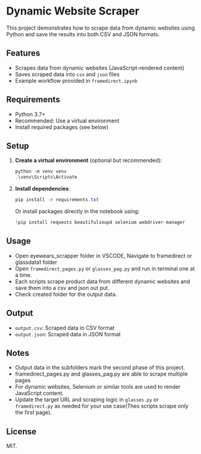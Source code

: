 # Dynamic Website Scraper

This project demonstrates how to scrape data from dynamic websites using Python and save the results into both CSV and JSON formats.

## Features
- Scrapes data from dynamic websites (JavaScript-rendered content)
- Saves scraped data into `csv` and `json` files
- Example workflow provided in `framedirect.ipynb`

## Requirements
- Python 3.7+
- Recommended: Use a virtual environment
- Install required packages (see below)

## Setup
1. **Create a virtual environment** (optional but recommended):
   ```powershell
   python -m venv venv
   .\venv\Scripts\Activate
   ```
2. **Install dependencies**:
   ```powershell
   pip install -r requirements.txt
   ```
   Or install packages directly in the notebook using:
   ```python
   !pip install requests beautifulsoup4 selenium webdriver-manager
   ```

## Usage
- Open eyewears_scrapper folder in VSCODE, Navigate to framedirect or glassdata1 folder
- Open `framedirect_pages.py` or `glasses_pag.py` and run in terminal one at a time.
- Each scripts scrape product data from different dynamic websites and save them into a csv and json out put.
- Check created folder for the output data.

## Output
- `output.csv`: Scraped data in CSV format
- `output.json`: Scraped data in JSON format

## Notes
- Output data in the subfolders mark the second phase of this project.
- framedirect_pages.py and glasses_pag.py are able to scrape multiple pages
- For dynamic websites, Selenium or similar tools are used to render JavaScript content.
- Update the target URL and scraping logic in `glasses.py` or `framedirect.py` as  needed for your use case(Thes scripts scrape only the first page).

## License
MIT.
